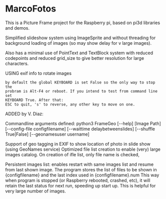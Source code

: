 # MarcoFotos
This is a Picture Frame project for the Raspberry pi, based on pi3d libraries and demos.

Simplified slideshow system using ImageSprite and without threading for background
loading of images (so may show delay for v large images).
    
Also has a minimal use of PointText and TextBlock system with reduced  codepoints
and reduced grid_size to give better resolution for large characters.
    

USING exif info to rotate images

    by default the global KEYBOARD is set False so the only way to stop the
    probram is Alt-F4 or reboot. If you intend to test from command line set
    KEYBOARD True. After that:
    ESC to quit, 's' to reverse, any other key to move on one.
    
ADDED by V. Diaz:

Commandline arguments defined:
python3 FrameGeo [--help] [Image Path] [--config-file configfilename] [--waittime delaybetweenslides] [--shuffle True|False] [--geonamesuser username]

Support of geo tagging in EXIF to show location of photo in slide show (using GeoNames service)
Optimized file list creation to enable (very) large images catalog. On creation of ifle list, only file name is checked, 

Persistent images list: enables restart with same images list and resume from last shown image.
    The program stores the list of files to be shown in {configfilename} and the last index used in  {configfilename}.num
    This way when program is stopped (or Raspberry rebooted, crashed, etc), it will retain the last status for next run, speeding up start up. This is helpful for very large number of images.

